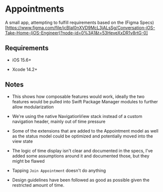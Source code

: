 # Appointments

A small app, attempting to fulfill requirements based on the (Figma Specs)[https://www.figma.com/file/jcBIaI0nXVD9McL3jALsSg/Conversation-iOS-Take-Home-(iOS-Engineer)?node-id=0%3A1&t=53HeveXxDR1v8rtG-0]

## Requirements

* iOS 15.6+

* Xcode 14.2+

## Notes

* This shows how composable features would work, ideally the two features would be pulled into Swift Package Manager modules to further allow modularization

* We're using the native NavigationView stack instead of a custom navigation header, mainly out of time pressure

* Some of the extensions that are added to the Appointment model as well as the status model could be optimized and potentially moved into the view state

* The logic of time display isn't clear and documented in the specs, I've added some assumptions around it and documented those, but they might be flawed

* Tapping `Join Appointment` doesn't do anything

* Design guidelines have been followed as good as possible given the restricted amount of time. 
